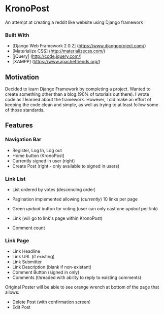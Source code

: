 # KronoPost
An attempt at creating a reddit like website using Django framework

### Built With
- [Django Web Framework 2.0.2] (https://www.djangoproject.com/)
- [Materialize CSS] (http://materializecss.com/)
- [jQuery] (http://code.jquery.com/)
- [XAMPP] (https://www.apachefriends.org/)

## Motivation
Decided to learn Django Framework by completing a project. Wanted to create something other than a blog (90% of tutorials out there).
I wrote code as I learned about the framework.
However, I did make an effort of keeping the code clean and simple, as well as trying to at least follow some of those standards.

## Features

### Navigation Bar
* Register, Log In, Log out
* Home button (KronoPost)
* Currently signed in user (right)
* Create Post (right - only available to signed in users)

### Link List
* List ordered by votes (descending order)
* Pagination implemented allowing (*currently*) 10 links per page

* Green *updoot* button for voting (user can only cast one *updoot* per link)
* Link (will go to link's page within KronoPost)
* Comment count


### Link Page
* Link Headline
* Link URL (if existing)
* Link Submitter
* Link Description (blank if non-existant)
* Comment Button (signed in only)
* Comments (threaded with ability to reply to existing comments)

Original Poster will be able to see orange wrench at bottom of the page that allows:
* Delete Post (with confirmation screen)
* Edit Post

